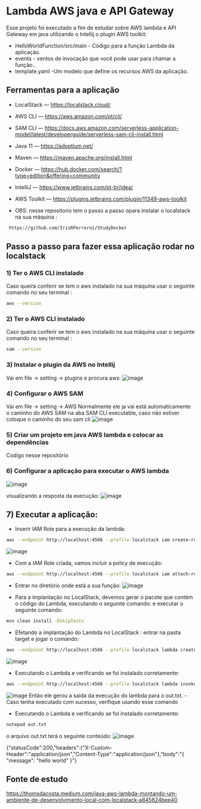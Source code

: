 # Lambda AWS java e API Gateway

Esse projeto foi executado a fim de estudar sobre AWS lambda e API Gateway em java utilizando o Intellij o plugin AWS toolkit:

- HelloWorldFunction/src/main - Código para a função Lambda da aplicação.
- events - ventos de invocação que você pode usar para chamar a função.. 
- template.yaml -Um modelo que define os recursos AWS da aplicação.


## Ferramentas para a aplicação
- LocalStack — https://localstack.cloud/
- AWS CLI — https://aws.amazon.com/pt/cli/
- SAM CLI — https://docs.aws.amazon.com/serverless-application-model/latest/developerguide/serverless-sam-cli-install.html
- Java 11 — https://adoptium.net/
- Maven — https://maven.apache.org/install.html
- Docker — https://hub.docker.com/search/?type=edition&offering=community
- IntelliJ — https://www.jetbrains.com/pt-br/idea/
- AWS Toolkit — https://plugins.jetbrains.com/plugin/11349-aws-toolkit

 - OBS:  nesse repositorio tem o passo a passo opara instalar o localstack na sua máquina :

```bash
 https://github.com/IrisRPerrorni/StudyDocker
```

## Passo a passo para fazer essa aplicação rodar no localstack
### 1) Ter o AWS CLI instalado
Caso queira conferir se tem o aws instalado na sua máquina usar o seguinte comando no seu terminal :
```bash
aws --version
```
### 2) Ter o AWS CLI instalado
Caso queira conferir se tem o aws instalado na sua máquina usar o seguinte comando no seu terminal :
```bash
sam --version
```
### 3) Instalar o plugin da AWS no Intellij
Vai em file -> setting -> plugins 
e procura aws:
![image](https://github.com/IrisRPerrorni/LambdaAWS/assets/133882090/a0b61e20-9494-4002-b6dc-bcfe23948ce4)

### 4) Configurar o AWS SAM 
Vai em file -> setting -> AWS 
Normalmente ele ja vai está automaticamente o caminho do AWS SAM na aba SAM CLI executable, caso não estiver coloque o caminho do seu sam cli
![image](https://github.com/IrisRPerrorni/LambdaAWS/assets/133882090/f3114af3-331f-4473-9408-6cd27fca50d2)

### 5) Criar um projeto em java AWS lambda e colocar as dependências 
Codigo nesse repositório

### 6) Configurar a aplicação para executar o AWS lambda
![image](https://github.com/IrisRPerrorni/LambdaAWS/assets/133882090/1eeb1a51-e705-4c85-b91a-bb9fcc58fd46)

visualizando a resposta da execução: 
![image](https://github.com/IrisRPerrorni/LambdaAWS/assets/133882090/4ca2024b-ae4e-47db-bd90-d8b913e29cb8)

## 7) Executar a aplicação: 
- Inserir IAM Role para a execução da lambda:
```bash
aws --endpoint http://localhost:4566 --profile localstack iam create-role --role-name lambda-execution --assume-role-policy-document "{\"Version\": \"2012-10-17\",\"Statement\": [{ \"Effect\": \"Allow\", \"Principal\": {\"Service\": \"lambda.amazonaws.com\"}, \"Action\": \"sts:AssumeRole\"}]}"
```
![image](https://github.com/IrisRPerrorni/LambdaAWS/assets/133882090/b81f8e52-5a80-47a2-a889-9a397eadfc61)

- Com a IAM Role criada, vamos incluir a policy de execução:
```bash
aws --endpoint http://localhost:4566 --profile localstack iam attach-role-policy --role-name lambda-execution --policy-arn arn:aws:iam::aws:policy/service-role/AWSLambdaBasicExecutionRole
```
- Entrar no diretório onde está a sua função:
![image](https://github.com/IrisRPerrorni/LambdaAWS/assets/133882090/6084e4d0-4e19-447b-bfb5-6bce3c20755f)

- Para a implantação no LocalStack, devemos gerar o pacote que contém o código do Lambda, executando o seguinte comando:
e executar o seguinte comando:

```bash
mvn clean install -DskipTests
```
- Efetando a implantação do Lambda no LocalStack :
entrar na pasta target e jogar o comando: 

```bash
aws --endpoint http://localhost:4566 --profile localstack lambda create-function --function-name HelloWorld --zip-file fileb://HelloWorld-1.0.jar --handler helloworld.App --runtime java11 --role arn:aws:iam::000000000000:role/lambda-execution
```
![image](https://github.com/IrisRPerrorni/LambdaAWS/assets/133882090/90406994-3e4f-4e64-9f70-75a8d07baaba)

- Executando o Lambda e verificando se foi instalado corretamente:
```bash
aws --endpoint http://localhost:4566 --profile localstack lambda invoke --function-name HelloWorld out.txt --log-type Tail
```
![image](https://github.com/IrisRPerrorni/LambdaAWS/assets/133882090/9ef97f95-21fc-4902-9f66-3b5a6a0d19c0)
Então ele gerou a saida da execução do lambda para o out.txt.
-Caso tenha executado com sucesso, verifique usando esse comando
- Executando o Lambda e verificando se foi instalado corretamente:
```bash
notepad out.txt
```
 o arquivo out.txt terá o seguinte conteúdo:
 ![image](https://github.com/IrisRPerrorni/LambdaAWS/assets/133882090/c42cf235-a281-44c6-b848-45b56c0e2711)

 {"statusCode":200,"headers":{"X-Custom-Header":"application/json","Content-Type":"application/json"},"body":"{ \"message\": \"hello world\" }"}

## Fonte de estudo
https://thomsdacosta.medium.com/java-aws-lambda-montando-um-ambiente-de-desenvolvimento-local-com-localstack-a845624bee40
